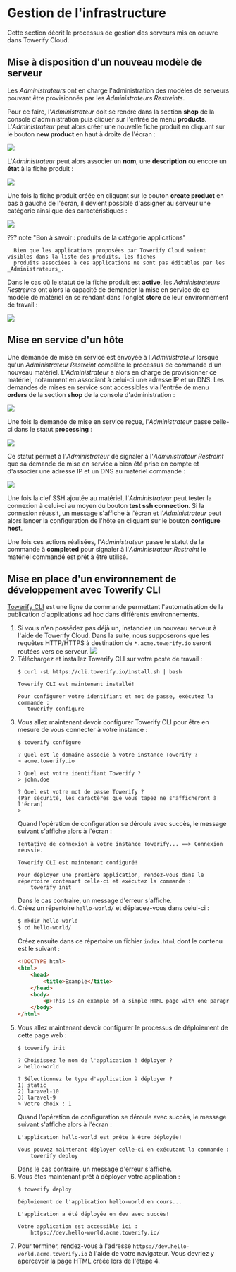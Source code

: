 # Gestion de l'infrastructure

Cette section décrit le processus de gestion des serveurs mis en oeuvre dans Towerify Cloud.

## Mise à disposition d'un nouveau modèle de serveur

Les _Administrateurs_ ont en charge l'administration des modèles de serveurs pouvant être provisionnés par les
_Administrateurs Restreints_.

Pour ce faire, l'_Administrateur_ doit se rendre dans la section __shop__ de la console d'administration puis cliquer
sur l'entrée de menu __products__. L'_Administrateur_ peut alors créer une nouvelle fiche produit en cliquant sur le
bouton __new product__ en haut à droite de l'écran :

![](../../img/towerify/cloud/list-of-products.png)

L'_Administrateur_ peut alors associer un __nom__, une __description__ ou encore un __état__ à la fiche produit :

![](../../img/towerify/cloud/new-product.png)

Une fois la fiche produit créée en cliquant sur le bouton __create product__ en bas à gauche de l'écran, il devient
possible d'assigner au serveur une catégorie ainsi que des caractéristiques :

![](../../img/towerify/cloud/product-description.png)

??? note "Bon à savoir : produits de la catégorie applications"

      Bien que les applications proposées par Towerify Cloud soient visibles dans la liste des produits, les fiches 
      produits associées à ces applications ne sont pas éditables par les _Administrateurs_.

Dans le cas où le statut de la fiche produit est __active__, les _Administrateurs Restreints_ ont alors la capacité de
demander la mise en service de ce modèle de matériel en se rendant dans l'onglet __store__ de leur environnement de
travail :

![](../../img/towerify/cloud/store.png)

## Mise en service d'un hôte

Une demande de mise en service est envoyée à l'_Administrateur_ lorsque qu'un _Administrateur Restreint_ complète le
processus de commande d'un nouveau matériel. L'_Administrateur_ a alors en charge de provisionner ce matériel, notamment
en associant à celui-ci une adresse IP et un DNS. Les demandes de mises en service sont accessibles via l'entrée de menu
__orders__ de la section __shop__ de la console d'administration :

![](../../img/towerify/cloud/list-of-orders.png)

Une fois la demande de mise en service reçue, l'_Administrateur_ passe celle-ci dans le statut __processing__ :

![](../../img/towerify/cloud/processing-order.png)

Ce statut permet à l'_Administrateur_ de signaler à l'_Administrateur Restreint_ que sa demande de mise en service a
bien été prise en compte et d'associer une adresse IP et un DNS au matériel commandé :

![](../../img/towerify/cloud/configure-server.png)

Une fois la clef SSH ajoutée au matériel, l'_Administrateur_ peut tester la connexion à celui-ci au moyen du bouton
__test ssh connection__. Si la connexion réussit, un message s'affiche à l'écran et l'_Administrateur_ peut alors lancer
la configuration de l'hôte en cliquant sur le bouton __configure host__.

Une fois ces actions réalisées, l'_Administrateur_ passe le statut de la commande à __completed__ pour signaler à
l'_Administrateur Restreint_ le matériel commandé est prêt à être utilisé.

## Mise en place d'un environnement de développement avec Towerify CLI

[Towerify CLI](../cli/index.md) est une ligne de commande permettant l'automatisation de la publication d'applications ad hoc
dans différents environnements.

1. Si vous n'en possédez pas déjà un, instanciez un nouveau serveur à l'aide de Towerify Cloud. Dans la suite, nous
   supposerons que les requêtes HTTP/HTTPS à destination de `*.acme.towerify.io` seront routées vers ce serveur.
   ![](../../img/towerify/cloud/list-of-servers.png)
2. Téléchargez et installez Towerify CLI sur votre poste de travail :
   ```console
   $ curl -sL https://cli.towerify.io/install.sh | bash
   
   Towerify CLI est maintenant installé!
   
   Pour configurer votre identifiant et mot de passe, exécutez la commande :
      towerify configure
   ```
3. Vous allez maintenant devoir configurer Towerify CLI pour être en mesure de vous connecter à votre instance :
   ```console
   $ towerify configure
   
   ? Quel est le domaine associé à votre instance Towerify ?
   > acme.towerify.io
   
   ? Quel est votre identifiant Towerify ?
   > john.doe
   
   ? Quel est votre mot de passe Towerify ?
   (Par sécurité, les caractères que vous tapez ne s'afficheront à l'écran)
   >
   ```
   Quand l'opération de configuration se déroule avec succès, le message suivant s'affiche alors à l'écran :
   ```console
   Tentative de connexion à votre instance Towerify... ==> Connexion réussie.
   
   Towerify CLI est maintenant configuré!
   
   Pour déployer une première application, rendez-vous dans le répertoire contenant celle-ci et exécutez la commande :
       towerify init
   ```
   Dans le cas contraire, un message d'erreur s'affiche.
4. Créez un répertoire `hello-world/` et déplacez-vous dans celui-ci :
   ```bash
   $ mkdir hello-world
   $ cd hello-world/
   ```
   Créez ensuite dans ce répertoire un fichier `index.html` dont le contenu est le suivant :
   ```html
   <!DOCTYPE html>
   <html>
       <head>
           <title>Example</title>
       </head>
       <body>
           <p>This is an example of a simple HTML page with one paragraph.</p>
       </body>
   </html>
   ```
5. Vous allez maintenant devoir configurer le processus de déploiement de cette page web :
   ```console
   $ towerify init
   
   ? Choisissez le nom de l'application à déployer ?
   > hello-world
   
   ? Sélectionnez le type d'application à déployer ?
   1) static
   2) laravel-10
   3) laravel-9
   > Votre choix : 1
   ```
   Quand l'opération de configuration se déroule avec succès, le message suivant s'affiche alors à l'écran :
   ```console
   L'application hello-world est prête à être déployée!

   Vous pouvez maintenant déployer celle-ci en exécutant la commande :
       towerify deploy
   ```
   Dans le cas contraire, un message d'erreur s'affiche.
6. Vous êtes maintenant prêt à déployer votre application :
   ```console
   $ towerify deploy
   
   Déploiement de l'application hello-world en cours...
   
   L'application a été déployée en dev avec succès!
   
   Votre application est accessible ici :
       https://dev.hello-world.acme.towerify.io/
   ```
7. Pour terminer, rendez-vous à l'adresse `https://dev.hello-world.acme.towerify.io` à l'aide de votre navigateur.
   Vous devriez y apercevoir la page HTML créée lors de l'étape 4.
